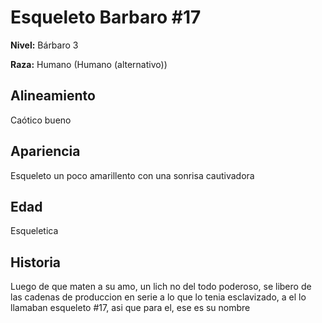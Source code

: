 # Esqueleto Barbaro #17

**Nivel:** Bárbaro 3

**Raza:** Humano (Humano (alternativo))

## Alineamiento
Caótico bueno

## Apariencia
Esqueleto un poco amarillento con una sonrisa cautivadora

## Edad
Esqueletica

## Historia
Luego de que maten a su amo, un lich no del todo poderoso, se libero de las cadenas de produccion en serie a lo que lo tenia esclavizado, a el lo llamaban esqueleto #17, asi que para el, ese es su nombre

